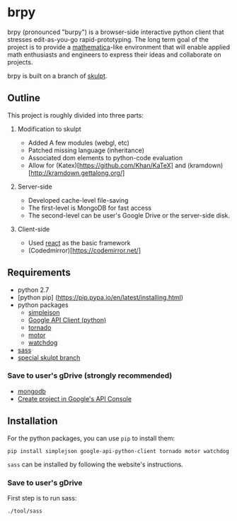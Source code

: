 # brpy #
brpy (pronounced "burpy") is a browser-side interactive python client that stresses edit-as-you-go rapid-prototyping. The long term goal of the project is to provide a [mathematica](http://www.wolfram.com/mathematica/)-like environment that will enable applied math enthusiasts and engineers to express their ideas and collaborate on projects.

brpy is built on a branch of [skulpt](https://github.com/skulpt/skulpt).

## Outline ##
This project is roughly divided into three parts:

1. Modification to skulpt
   - Added A few modules (webgl, etc)
   - Patched missing language (inheritance)
   - Associated dom elements to python-code evaluation
   - Allow for (Katex)[https://github.com/Khan/KaTeX] and (kramdown)[http://kramdown.gettalong.org/]

2. Server-side
   - Developed cache-level file-saving
   - The first-level is MongoDB for fast access
   - The second-level can be user's Google Drive or the server-side disk.

3. Client-side
   - Used [react](http://reactjs.org/) as the basic framework
   - (Codedmirror)[https://codemirror.net/]

## Requirements ##
- python 2.7
- [python pip] (https://pip.pypa.io/en/latest/installing.html)
- python packages
  - [simplejson](https://pypi.python.org/pypi/simplejson)
  - [Google API Client (python)](https://developers.google.com/api-client-library/python/start/installation)
  - [tornado](https://pypi.python.org/pypi/tornado)
  - [motor](https://motor.readthedocs.org/en/stable/installation.html)
  - [watchdog](http://pythonhosted.org/watchdog/installation.html)
- [sass](http://www.sass-lang.com/install)
- [special skulpt branch](https://github.com/poweif/skulpt)

### Save to user's gDrive (strongly recommended) ###
- [mongodb](http://www.mongodb.org)
- [Create project in Google's API Console](https://console.developers.google.com/)

## Installation ##
For the python packages, you can use `pip` to install them:
```
pip install simplejson google-api-python-client tornado motor watchdog
```

`sass` can be installed by following the website's instructions.

### Save to user's gDrive ###

First step is to run sass:
```
./tool/sass
```
